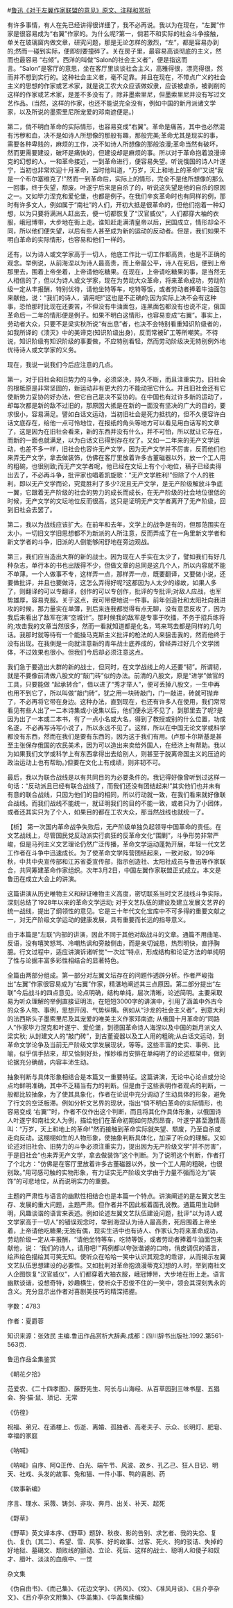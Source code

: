 #[鲁迅《对于左翼作家联盟的意见》原文、注释和赏析](https://www.vrrw.net/wx/9627.html)

有许多事情，有人在先已经讲得很详细了，我不必再说。我以为在现在，“左翼”作家是很容易成为“右翼”作家的。为什么呢?第一，倘若不和实际的社会斗争接触，单关在玻璃窗内做文章，研究问题，那是无论怎样的激烈，“左”，都是容易办到的;然而一碰到实际，便即刻要撞碎了。关在房子里，最容易高谈彻底的主义，然而也最容易 “右倾”。西洋的叫做“Salon的社会主义者”，便是指这而言。“Salon”是客厅的意思，坐在客厅里谈谈社会主义，高雅得很，漂亮得很，然而并不想到实行的。这种社会主义者，毫不足靠。并且在现在，不带点广义的社会主义的思想的作家或艺术家，就是说工农大众应该做奴隶，应该被虐杀，被剥削的这样的作家或艺术家，是差不多没有了，除非墨索里尼，但墨索里尼并没有写过文艺作品。(当然，这样的作家，也还不能说完全没有，例如中国的新月派诸文学家，以及所说的墨索里尼所宠爱的邓南遮便是。)

第二，倘不明白革命的实际情形，也容易变成“右翼”。革命是痛苦，其中也必然混有污秽和血，决不是如诗人所想像的那般有趣，那般完美;革命尤其是现实的事，需要各种卑贱的，麻烦的工作，决不如诗人所想像的那般浪漫;革命当然有破坏，然而更需要建设，破坏是痛快的，但建设却是麻烦的事。所以对于革命抱着浪漫谛克的幻想的人，一和革命接近，一到革命进行，便容易失望。听说俄国的诗人叶遂宁，当初也非常欢迎十月革命，当时他叫道，“万岁，天上和地上的革命!”又说“我是一个布尔塞维克了!”然而一到革命后，实际上的情形，完全不是他所想像的那么一回事，终于失望，颓废。叶遂宁后来是自杀了的，听说这失望是他的自杀的原因之一。又如毕力涅克和爱伦堡，也都是例子。在我们辛亥革命时也有同样的例，那时有许多文人，例如属于“南社”的人们，开初大抵是很革命的，但他们抱着一种幻想，以为只要将满洲人赶出去，便一切都恢复了“汉官威仪”，人们都穿大袖的衣服，峨冠博带，大步地在街上走。谁知赶走满清皇帝以后，民国成立，情形却全不同，所以他们便失望，以后有些人甚至成为新的运动的反动者。但是，我们如果不明白革命的实际情形，也容易和他们一样的。

还有，以为诗人或文学家高于一切人，他底工作比一切工作都高贵，也是不正确的观念。举例说，从前海涅以为诗人最高贵，而上帝最公平，诗人在死后，便到上帝那里去，围着上帝坐着，上帝请他吃糖果。在现在，上帝请吃糖果的事，是当然无人相信的了，但以为诗人或文学家，现在为劳动大众革命，将来革命成功，劳动阶级一定从丰报酬，特别优待，请他坐特等车，吃特等饭，或者劳动者捧着牛油面包来献他，说：“我们的诗人，请用吧!”这也是不正确的;因为实际上决不会有这种事，恐怕那时比现在还要苦，不但没有牛油面包，连黑面包都没有也说不定，俄国革命后一二年的情形便是例子。如果不明白这情形，也容易变成“右翼”。事实上，劳动者大众，只要不是梁实秋所说“有出息”者，也决不会特别看重知识阶级者的，如我所译的《溃灭》中的美谛克(知识阶级出身)，反而常被矿工等所嘲笑。不待说，知识阶级有知识阶级的事要做，不应特别看轻，然而劳动阶级决无特别例外地优待诗人或文学家的义务。

现在，我说一说我们今后应注意的几点。

第一，对于旧社会和旧势力的斗争，必须坚决，持久不断，而且注重实力。旧社会的根柢原是非常坚固的，新运动非有更大的力不能动摇它什么。并且旧社会还有它使新势力妥协的好办法，但它自己是决不妥协的。在中国也有过许多新的运动了，却每次都是新的敌不过旧的，那原因大抵是在新的一面没有坚决的广大的目的，要求很小，容易满足。譬如白话文运动，当初旧社会是死力抵抗的，但不久便容许白话文底存在，给他一点可怜地位，在报纸的角头等地方可以看见用白话写的文章了，这是因为在旧社会看来，新的东西并没有什么，并不可怕，所以就让它存在，而新的一面也就满足，以为白话文已得到存在权了。又如一二年来的无产文学运动，也差不多一样，旧社会也容许无产文学，因为无产文学并不厉害，反而他们也来弄无产文学，拿去做装饰，仿佛在客厅里放着许多古董磁器以外，放一个工人用的粗碗，也很别致;而无产文学者呢，他已经在文坛上有个小地位，稿子已经卖得出去了，不必再斗争，批评家也唱着凯旋歌：“无产文学胜利!”但除了个人的胜利，即以无产文学而论，究竟胜利了多少?况且无产文学，是无产阶级解放斗争底一翼，它跟着无产阶级的社会的势力的成长而成长，在无产阶级的社会地位很低的时候，无产文学的文坛地位反而很高，这只是证明无产文学者离开了无产阶级，回到旧社会去罢了。

第二，我以为战线应该扩大。在前年和去年，文学上的战争是有的，但那范围实在太小，一切旧文学旧思想都不为新派的人所注意，反而弄成了在一角里新文学者和新文学者的斗争，旧派的人倒能够闲舒地在旁边观战。

第三，我们应当造出大群的新的战士。因为现在人手实在太少了，譬如我们有好几种杂志，单行本的书也出版得不少，但做文章的总同是这几个人，所以内容就不能不单薄。一个人做事不专，这样弄一点，那样弄一点，既要翻译，又要做小说，还要做批评，并且也要做诗，这怎么弄得好呢?这都因为人太少的缘故，如果人多了，则翻译的可以专翻译，创作的可以专创作，批评的专批评;对敌人应战，也军势雄厚，容易克服。关于这点，我可带便地说一件事。前年创造社和太阳社向我进攻的时候，那力量实在单薄，到后来连我都觉得有点无聊，没有意思反攻了，因为我后来看出了敌军在演“空城计”。那时候我的敌军是专事于吹擂，不务于招兵练将的;攻击我的文章当然很多，然而一看就知道都是化名，骂来骂去都是同样的几句话。我那时就等待有一个能操马克斯主义批评的枪法的人来狙击我的，然而他终于没有出现。在我倒是一向就注意新的青年战士底养成的，曾经弄过好几个文学团体，不过效果也很小。但我们今后却必须注意这点。

我们急于要造出大群的新的战士，但同时，在文学战线上的人还要“韧”。所谓韧，就是不要像前清做八股文的“敲门砖”似的办法。前清的八股文，原是“进学”做官的工具，只要能做 “起承转合”，借以进了“秀才举人”，便可丢掉八股文，一生中再也用不到它了，所以叫做“敲门砖”，犹之用一块砖敲门，门一敲进，砖就可抛弃了，不必再将它带在身边。这种办法，直到现在，也还有许多人在使用，我们常常看见有些人出了一二本诗集或小说集以后，他们便永远不见了，到那里去了呢?是因为出了一本或二本书，有了一点小名或大名，得到了教授或别的什么位置，功成名遂，不必再写诗写小说了，所以永远不见了。这样，所以在中国无论文学或科学都没有东西，然而在我们是要有东西的，因为这于我们有用。(卢那卡尔斯基是甚至主张保存俄国的农民美术，因为可以造出来卖给外国人，在经济上有帮助。我以为如果我们文学或科学上有东西拿得出去给别人，则甚至于脱离帝国主义的压迫的政治运动上也有帮助。)但要在文化上有成绩，则非韧不可。

最后，我以为联合战线是以有共同目的为必要条件的。我记得好像曾听到过这样一句话：“反动派且已经有联合战线了，而我们还没有团结起来!”其实他们也并未有有意的联合战线，只因为他们的目的相同，所以行动就一致，在我们看来就好像联合战线。而我们战线不能统一，就证明我们的目的不能一致，或者只为了小团体，或者还其实只为了个人，如果目的都在工农大众，那当然战线也就统一了。



【析】 第一次国内革命战争失败后，无产阶级单独负起领导中国革命的责任。在文艺战线上，尽管国民党反动派实行疯狂的反革命文化“围剿”，斗争形势非常严峻，但是马列主义文艺理论仍然广泛传播，革命文学运动蓬勃开展，年轻一代文艺工作者在斗争中迅速成长。为了使革命文学阵营团结起来，一致对敌，1929年秋，中共中央宣传部和江苏省委宣传部，指示创造社、太阳社成员与鲁迅等作家联合，共同筹建革命作家组织。次年3月2日，中国左翼作家联盟正式成立。本文是鲁迅在成立大会上的讲演。

这篇讲演从历史唯物主义和辩证唯物主义高度，密切联系当时文艺战线斗争实际，深刻总结了1928年以来的革命文学运动; 对于文艺队伍的建设及建立发展文艺界的统一战线，提出了纲领性的意见。它是三十年代文化宝库中不可多得的重要文献之一，对无产阶级文学运动的健康发展，具有重要而长远的指导意义。

由于本篇是“左联”内部的讲演，因此不同于其他对敌战斗的文章。通篇不用曲笔、反语，没有嘻笑怒骂、冷嘲热讽和旁敲侧击，而是亲切诚恳，热烈明快，直抒胸臆。行文过程中，适应讲演诉诸听觉“一次过”特点，形成结构和论证方法的单纯明了性与论据丰富多彩性相结合的显著特色。

全篇由两部分组成。第一部分对左翼文坛存在的问题作透辟分析。作者严峻指出“左翼”作家很容易成为“右翼”作家，精湛地阐述其三点原因。第二部分提出“左联”今后战斗的四点意见。论点明确，结构单纯，层次清晰，论述简明。主要采取易为听众理解的举例直接证明法，在短短3000字的讲演中，引用了涵盖中外古今的众多人物、事例，思想开阔、气势纵横。例如从“沙龙的社会主义者”，到意大利的法西斯头子墨索里尼及其宠爱的唯美主义作家邓南遮; 从俄国十月革命的“同路人”作家毕力涅克和叶遂宁、爱伦堡，到德国革命诗人海涅以及中国的新月派文人梁实秋; 从封建文人的“敲门砖”，到古董瓷器以及工人用的粗碗;从白话文运动，到革命文学论争及当前无产阶级文学发展现状，等等。这些丰富的史实、事例、比喻，似乎信手拈来，却又恰到好处，惟妙维肖安排在单纯明了的论述框架中，做到论据充分确凿，内容丰沛生动。

抽象判断与具体形象相结合是本篇又一重要特征。这篇讲演，无论中心论点或分论点均鲜明准确，其中不乏精当有力的判断。但是由于这些表明作者观点的判断，一般都比较抽象，为了使其具象化，作者在论说中充分调动了生动具体的形象，避免了行文的空泛板滞。例如分析文艺界的现状，指出“倘不明白革命的实际情形，也容易变成 ‘右翼’”时，作者不仅作出这个判断，而且将其化作具体形象，以俄国诗人叶遂宁和南社文人为例，描绘他们在革命初期如何热烈昂奋，叶遂宁甚至激情高叫：“万岁，天上和地上的革命!”然而接触到革命实际就失望、颓废，乃至自杀或走向反动。这栩栩如生的人物形象，使抽象判断具体化，加深了听众的理解。又如论述对旧社会、旧势力的斗争必须注重实力，提出因为无产阶级文学“并不厉害”，于是旧社会“也来弄无产文学，拿去做装饰”这个判断。为了说明这个判断，作者打了个北方：“仿佛是在客厅里放着许多古董磁器以外，放一个工人用的粗碗，也很别致。”用可感可触的实物形象，有力证实无产阶级文学由于力量不强而沦为“装饰”的可悲地位，从而说明实力的重要。

主题的严肃性与语言的幽默性相结合也是本篇一个特点。讲演阐述的是左翼文艺生存、发展的重大问题，主题严肃。但作者并不因此板着面孔说教。通篇用生动鲜明，风趣谈谐的语言来表述。例如论述左翼文艺队伍建设问题，批评“以为诗人或文学家高于一切人”的错误观念时，举到海涅认为诗人最高贵，死后围着上帝坐着，上帝请他吃糖果;无独有偶，现实生活中也有诗人、作家认为将来革命成功，劳动阶级一定从丰报酬，“请他坐特等车，吃特等饭，或者劳动者捧着牛油面包来献他，说： ‘我们的诗人，请用吧!’”两例都以夸张谐谑的口吻，俏皮调侃的语言，绘声绘色描绘其可笑无知。使听众在哈哈一笑中认识其观念的乖谬，从而揭示左翼文艺队伍思想建设的必要性。又如批判对革命抱浪漫蒂克幻想的人时，举到南社文人企图恢复“汉官威仪”，人们都穿着大袖衣服，峨冠博带，大步地在街上走。语言幽默谈谐，设想奇特，妙趣横生，使听众于忍俊不住的一笑中，领会其深刻隽永的含义。充分显示出作者对喜剧美技巧的精深把握。

字数：4783

作者：夏爵蓉

知识来源：张效民 主编.鲁迅作品赏析大辞典.成都：四川辞书出版社.1992.第561-563页.

鲁迅作品全集鉴赏

《朝花夕拾》

范爱农、《二十四孝图》、藤野先生、阿长与山海经、从百草园到三味书屋、五猖会、狗·猫·鼠、琐记、无常

《仿徨》

祝福、弟兄、在酒楼上、伤逝、离婚、孤独者、高老夫子、示众、长明灯、肥皂、幸福的家庭

《呐喊》

《呐喊》自序、阿Q正传、白光、端午节、风波、故乡、孔乙己、狂人日记、明天、社戏、头发的故事、兔和猫、一件小事、鸭的喜剧、药

《故事新编》

序言、理水、采薇、铸剑、非攻、奔月、出关、补天、起死

《野草》

《野草》英文译本序、《野草》题辞、秋夜、影的告别、求乞者、我的失恋、复仇、复仇〔其二〕、希望、雪、风筝、好的故事、过客、死火、狗的驳诘、失掉的好地狱、墓碣文、颓败线的颤动、立论、死后、这样的战士、聪明人和傻子和奴才、腊叶、淡淡的血痕中、一觉

杂文集

《伪自由书》、《而己集》、《花边文学》、《热风》、《坟》、《准风月谈》、《且介亭杂文》、《且介亭杂文附集》、《华盖集》、《华盖集续编》

